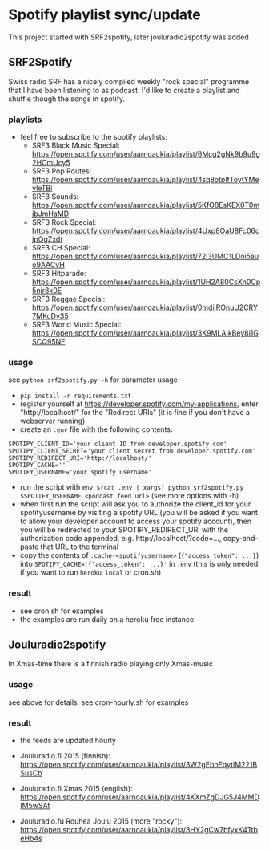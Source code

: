 # Spotify playlist sync/update

This project started with SRF2spotify, later jouluradio2spotify was added

## SRF2Spotify

Swiss radio SRF has a nicely compiled weekly "rock special" programme that I have been listening to as podcast. I'd like to create a playlist and shuffle though the songs in spotify.

### playlists
* feel free to subscribe to the spotify playlists:
  * SRF3 Black Music Special: https://open.spotify.com/user/aarnoaukia/playlist/6Mcg2gNk9b9u9g2HCmUcy5
  * SRF3 Pop Routes: https://open.spotify.com/user/aarnoaukia/playlist/4sq8otplfToytYMevleTBi
  * SRF3 Sounds: https://open.spotify.com/user/aarnoaukia/playlist/5KfO8EsKEX0T0mjbJmHaMD
  * SRF3 Rock Special: https://open.spotify.com/user/aarnoaukia/playlist/4Uxp8OaU8Fc06cjpQgZxdt
  * SRF3 CH Special: https://open.spotify.com/user/aarnoaukia/playlist/72i3UMC1LDoi5auo9AACvH
  * SRF3 Hitparade: https://open.spotify.com/user/aarnoaukia/playlist/1UH2A80CsXn0Cp5njr8x0E
  * SRF3 Reggae Special: https://open.spotify.com/user/aarnoaukia/playlist/0mdijROnuU2CRY7MKcDv35
  * SRF3 World Music Special: https://open.spotify.com/user/aarnoaukia/playlist/3K9MLAIkBey8i1GSCQ95NF

### usage
see `python srf2spotify.py -h` for parameter usage

* `pip install -r requirements.txt`
* register yourself at https://developer.spotify.com/my-applications, enter "http://localhost/" for the "Redirect URIs" (it is fine if you don't have a webserver running)
* create an `.env` file with the following contents:
```
SPOTIPY_CLIENT_ID='your client ID from developer.spotify.com'
SPOTIPY_CLIENT_SECRET='your client secret from developer.spotify.com'
SPOTIPY_REDIRECT_URI='http://localhost/'
SPOTIPY_CACHE=''
SPOTIFY_USERNAME='your spotify username'
```
* run the script with `env $(cat .env | xargs) python srf2spotify.py $SPOTIFY_USERNAME <podcast feed url>` (see more options with -h)
* when first run the script will ask you to authorize the client_id for your spotifyusername by visiting a spotify URL (you will be asked if you want to allow your developer account to access your spotify account), then you will be redirected to your SPOTIPY_REDIRECT_URI with the authorization code appended, e.g. http://localhost/?code=..., copy-and-paste that URL to the terminal
* copy the contents of `.cache-<spotifyusername>` (`{"access_token": ...}`) into `SPOTIPY_CACHE='{"access_token": ...}'` in `.env` (this is only needed if you want to run `heroku local` or cron.sh)

### result
* see cron.sh for examples
* the examples are run daily on a heroku free instance

## Jouluradio2spotify
In Xmas-time there is a finnish radio playing only Xmas-music
### usage
see above for details, see cron-hourly.sh for examples
### result
* the feeds are updated hourly

* Jouluradio.fi 2015 (finnish): https://open.spotify.com/user/aarnoaukia/playlist/3W2gEbnEqytlM221BSusCb
* Jouluradio.fi Xmas 2015 (english): https://open.spotify.com/user/aarnoaukia/playlist/4KXmZgDJG5J4MMDIM5wSAt
* Jouluradio.fu Rouhea Joulu 2015 (more "rocky"): https://open.spotify.com/user/aarnoaukia/playlist/3HY2gCw7bfyxK4TtbeHb4s
